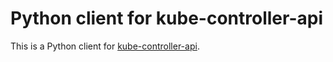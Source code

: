 # Python client for kube-controller-api

This is a Python client for [kube-controller-api](https://github.com/LogitsAI/kube-controller-api).
